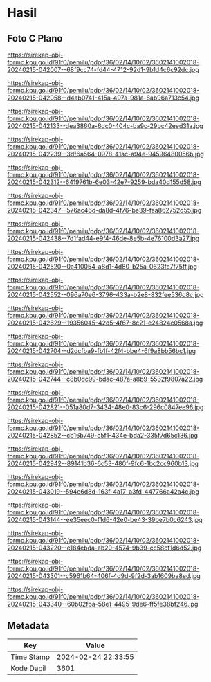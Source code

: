# Hasil

## Foto C Plano

https://sirekap-obj-formc.kpu.go.id/91f0/pemilu/pdpr/36/02/14/10/02/3602141002018-20240215-042007--68f9cc74-fd44-4712-92d1-9b1d4c6c92dc.jpg

https://sirekap-obj-formc.kpu.go.id/91f0/pemilu/pdpr/36/02/14/10/02/3602141002018-20240215-042058--d4ab0741-415a-497a-981a-8ab96a713c54.jpg

https://sirekap-obj-formc.kpu.go.id/91f0/pemilu/pdpr/36/02/14/10/02/3602141002018-20240215-042133--dea3860a-6dc0-404c-ba9c-29bc42eed31a.jpg

https://sirekap-obj-formc.kpu.go.id/91f0/pemilu/pdpr/36/02/14/10/02/3602141002018-20240215-042239--3df6a564-0978-41ac-a94e-94596480056b.jpg

https://sirekap-obj-formc.kpu.go.id/91f0/pemilu/pdpr/36/02/14/10/02/3602141002018-20240215-042312--6419761b-6e03-42e7-9259-bda40d155d58.jpg

https://sirekap-obj-formc.kpu.go.id/91f0/pemilu/pdpr/36/02/14/10/02/3602141002018-20240215-042347--576ac46d-da8d-4f76-be39-faa862752d55.jpg

https://sirekap-obj-formc.kpu.go.id/91f0/pemilu/pdpr/36/02/14/10/02/3602141002018-20240215-042438--7d1fad44-e9f4-46de-8e5b-4e76100d3a27.jpg

https://sirekap-obj-formc.kpu.go.id/91f0/pemilu/pdpr/36/02/14/10/02/3602141002018-20240215-042520--0a410054-a8d1-4d80-b25a-0623fc7f75ff.jpg

https://sirekap-obj-formc.kpu.go.id/91f0/pemilu/pdpr/36/02/14/10/02/3602141002018-20240215-042552--096a70e6-3796-433a-b2e8-832fee536d8c.jpg

https://sirekap-obj-formc.kpu.go.id/91f0/pemilu/pdpr/36/02/14/10/02/3602141002018-20240215-042629--19356045-42d5-4f67-8c21-e24824c0568a.jpg

https://sirekap-obj-formc.kpu.go.id/91f0/pemilu/pdpr/36/02/14/10/02/3602141002018-20240215-042704--d2dcfba9-fb1f-42f4-bbe4-6f9a8bb56bc1.jpg

https://sirekap-obj-formc.kpu.go.id/91f0/pemilu/pdpr/36/02/14/10/02/3602141002018-20240215-042744--c8b0dc99-bdac-487a-a8b9-5532f9807a22.jpg

https://sirekap-obj-formc.kpu.go.id/91f0/pemilu/pdpr/36/02/14/10/02/3602141002018-20240215-042821--051a80d7-3434-48e0-83c6-296c0847ee96.jpg

https://sirekap-obj-formc.kpu.go.id/91f0/pemilu/pdpr/36/02/14/10/02/3602141002018-20240215-042852--cb16b749-c5f1-434e-bda2-335f7d65c136.jpg

https://sirekap-obj-formc.kpu.go.id/91f0/pemilu/pdpr/36/02/14/10/02/3602141002018-20240215-042942--89141b36-6c53-480f-9fc6-1bc2cc960b13.jpg

https://sirekap-obj-formc.kpu.go.id/91f0/pemilu/pdpr/36/02/14/10/02/3602141002018-20240215-043019--594e6d8d-163f-4a17-a3fd-447766a42a4c.jpg

https://sirekap-obj-formc.kpu.go.id/91f0/pemilu/pdpr/36/02/14/10/02/3602141002018-20240215-043144--ee35eec0-f1d6-42e0-be43-39be7b0c6243.jpg

https://sirekap-obj-formc.kpu.go.id/91f0/pemilu/pdpr/36/02/14/10/02/3602141002018-20240215-043220--e184ebda-ab20-4574-9b39-cc58cf1d6d52.jpg

https://sirekap-obj-formc.kpu.go.id/91f0/pemilu/pdpr/36/02/14/10/02/3602141002018-20240215-043301--c5961b64-406f-4d9d-9f2d-3ab1609ba8ed.jpg

https://sirekap-obj-formc.kpu.go.id/91f0/pemilu/pdpr/36/02/14/10/02/3602141002018-20240215-043340--60b02fba-58e1-4495-9de6-ff5fe38bf246.jpg


## Metadata

| Key        | Value               |
| ---------- | ------------------- |
| Time Stamp | 2024-02-24 22:33:55 |
| Kode Dapil | 3601                |



